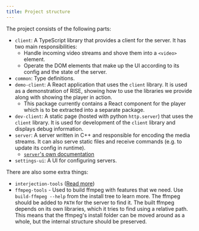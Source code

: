 ```yaml
---
title: Project structure
---
```


The project consists of the following parts:

- `client`: A TypeScript library that provides a client for the server.
  It has two main responsibilities:
  - Handle incoming video streams and shove them into a `<video>` element.
  - Operate the DOM elements that make up the UI according to its config and the state of the server.
- `common`: Type definitions.
- `demo-client`: A React application that uses the `client` library.
  It is used as a demonstration of RISE, showing how to use the libraries we provide along with showing the player in action.
  - This package currently contains a React component for the player which is to be extracted into a separate package.
- `dev-client`: A static page (hosted with python `http.server`) that uses the `client` library.
  It is used for development of the `client` library and displays debug information.
- `server`: A server written in C++ and responsible for encoding the media streams.
  It can also serve static files and receive commands (e.g. to update its config in runtime).
  - [`server`'s own documentation](../../server/docs/README.md)
- `settings-ui`: A UI for configuring servers.

There are also some extra things:

- `interjection-tools` ([Read more](interjection-tools/README.md))
- `ffmpeg-tools` - Used to build ffmpeg with features that we need.
  Use `build-ffmpeg --help` from the install tree to learn more.
  The ffmpeg should be added to `PATH` for the server to find it.
  The built ffmpeg depends on its own libraries, which it tries to find using a relative path.
  This means that the ffmpeg's install folder can be moved around as a whole, but the internal structure should be preserved.

